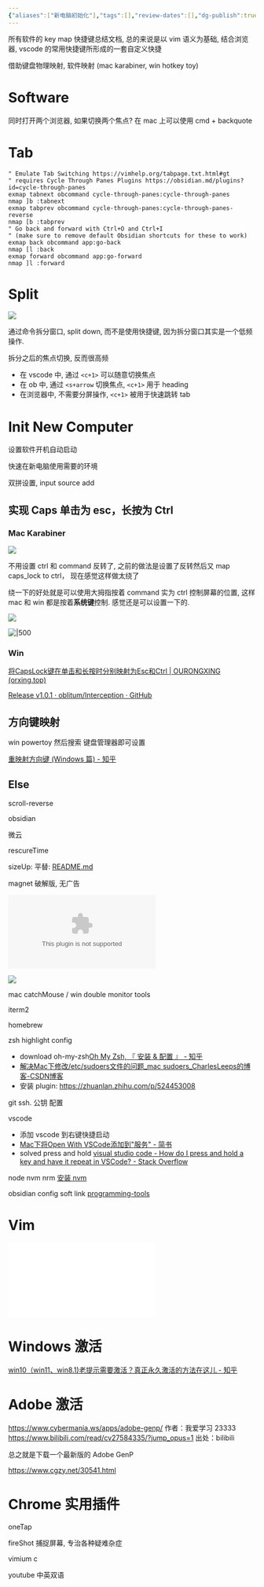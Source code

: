 ```yaml
---
{"aliases":["新电脑初始化"],"tags":[],"review-dates":[],"dg-publish":true,"date-created":"2022-11-25-Fri, 2:39:14 pm","date-modified":"2024-05-27-Mon, 10:28:57 am","permalink":"/programming/basic/common/key-map/","dgPassFrontmatter":true}
---
```



所有软件的 key map 快捷键总结文档, 总的来说是以 vim 语义为基础, 结合浏览器, vscode 的常用快捷键所形成的一套自定义快捷

借助键盘物理映射, 软件映射 (mac karabiner, win hotkey toy)

# Software

同时打开两个浏览器, 如果切换两个焦点? 在 mac 上可以使用 cmd + backquote

# Tab

```vim
" Emulate Tab Switching https://vimhelp.org/tabpage.txt.html#gt
" requires Cycle Through Panes Plugins https://obsidian.md/plugins?id=cycle-through-panes
exmap tabnext obcommand cycle-through-panes:cycle-through-panes
nmap ]b :tabnext
exmap tabprev obcommand cycle-through-panes:cycle-through-panes-reverse
nmap [b :tabprev
" Go back and forward with Ctrl+O and Ctrl+I
" (make sure to remove default Obsidian shortcuts for these to work)
exmap back obcommand app:go-back
nmap [l :back
exmap forward obcommand app:go-forward
nmap ]l :forward
```

# Split

![](/img/user/programming/basic/common/key-map/image-20221125153330284.png)

通过命令拆分窗口, split down, 而不是使用快捷键, 因为拆分窗口其实是一个低频操作.

拆分之后的焦点切换, 反而很高频

+ 在 vscode 中, 通过 `<c+1>` 可以随意切换焦点
+ 在 ob 中, 通过 `<s+arrow` 切换焦点, `<c+1>` 用于 heading
+ 在浏览器中, 不需要分屏操作, `<c+1>` 被用于快速跳转 tab

# Init New Computer

设置软件开机自动启动

快速在新电脑使用需要的环境

双拼设置, input source add

## 实现 Caps 单击为 esc，长按为 Ctrl

### Mac Karabiner

![](/img/user/programming/basic/common/key-map/image-20231023150912965.png)

不用设置 ctrl 和 command 反转了, 之前的做法是设置了反转然后又 map caps_lock to ctrl， 现在感觉这样做太绕了

绕一下的好处就是可以使用大拇指按着 command 实为 ctrl 控制屏幕的位置, 这样 mac 和 win 都是按着**系统键**控制. 感觉还是可以设置一下的.

![](/img/user/programming/basic/common/key-map/image-20231024105017215.png)

![|500](/img/user/programming/basic/common/key-map/image-20231024105051815.png)

### Win

 [将CapsLock键在单击和长按时分别映射为Esc和Ctrl | OURONGXING (orxing.top)](https://orxing.top/post/d3c3145e.html#windows)

[Release v1.0.1 · oblitum/Interception · GitHub](https://github.com/oblitum/interception/releases/tag/v1.0.1)

## 方向键映射

win powertoy 然后搜索 键盘管理器即可设置

[重映射方向键 (Windows 篇) - 知乎](https://zhuanlan.zhihu.com/p/412082309)

## Else

scroll-reverse

obsidian

微云

rescureTime

sizeUp: 平替: [README.md](https://github.com/S1ngS1ng/HammerSpoon/blob/master/README.md)

magnet 破解版, 无广告

![](key-map/Magnet.zip)

![](/img/user/programming/basic/common/key-map/image-20231024111403130.png)

mac catchMouse / win double monitor tools

iterm2

homebrew

zsh highlight config

+ download oh-my-zsh[Oh My Zsh, 『 安装 & 配置 』 - 知乎](https://zhuanlan.zhihu.com/p/35283688)
+ [解决Mac下修改/etc/sudoers文件的问题\_mac sudoers\_CharlesLeeps的博客-CSDN博客](https://blog.csdn.net/sinat_36652514/article/details/91358520)
+ 安装 plugin: https://zhuanlan.zhihu.com/p/524453008

git ssh. 公钥 配置

vscode

+ 添加 vscode 到右键快捷启动
+ [Mac下将Open With VSCode添加到"服务" - 简书](https://www.jianshu.com/p/97d802c9ce8b)
+ solved press and hold [visual studio code - How do I press and hold a key and have it repeat in VSCode? - Stack Overflow](https://stackoverflow.com/questions/39972335/how-do-i-press-and-hold-a-key-and-have-it-repeat-in-vscode)

node nvm nrm [安装 nvm](programming/back-end/node.md#切换%20Node%20版本)

obsidian config soft link [programming-tools](programming-tools.md#软链接和硬链接)

# Vim

![vim-config](programming/basic/common/vim/vim-config.md#Key%20Map)

# Windows 激活

[win10（win11、win8.1)老提示需要激活？真正永久激活的方法在这儿 - 知乎](https://zhuanlan.zhihu.com/p/401418243?utm_id=0)

# Adobe 激活

https://www.cybermania.ws/apps/adobe-genp/ 作者：我爱学习 23333 https://www.bilibili.com/read/cv27584335/?jump_opus=1 出处：bilibili

总之就是下载一个最新版的 Adobe GenP

https://www.cgzy.net/30541.html

# Chrome 实用插件

oneTap

fireShot 捕捉屏幕, 专治各种疑难杂症

vimium c

youtube 中英双语